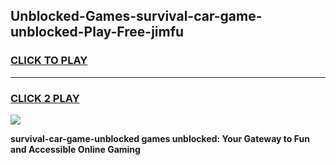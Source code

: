 
## Unblocked-Games-survival-car-game-unblocked-Play-Free-jimfu
<h3>
<a href="https://premium76.site?title=survival-car-game-unblocked&ref=18A1">CLICK TO PLAY</a></h3>
<hr>

<h3>
<a href="https://premium76.site?title=survival-car-game-unblocked&ref=18A1">CLICK 2 PLAY</a>
  
</h3>

<a href="https://premium76.site?title=survival-car-game-unblocked&ref=18A1"><img src="https://clearcache.store/games.png"></a>


**survival-car-game-unblocked games unblocked: Your Gateway to Fun and Accessible Online Gaming**
